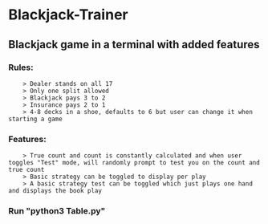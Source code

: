 # Blackjack-Trainer
## Blackjack game in a terminal with added features
### Rules:
        > Dealer stands on all 17
        > Only one split allowed
        > Blackjack pays 3 to 2 
        > Insurance pays 2 to 1 
        > 4-8 decks in a shoe, defaults to 6 but user can change it when starting a game
### Features:
        > True count and count is constantly calculated and when user toggles "Test" mode, will randomly prompt to test you on the count and true count
        > Basic strategy can be toggled to display per play
        > A basic strategy test can be toggled which just plays one hand and displays the book play

### Run "python3 Table.py"
